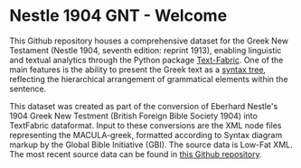 # Nestle 1904 GNT - Welcome

This Github repository houses a comprehensive dataset for the Greek New Testament (Nestle 1904, seventh edition: reprint 1913), enabling  linguistic and textual analytics through the Python package [Text-Fabric](tf.md). One of the main features is the ability to present the Greek text as a [syntax tree](syntaxtrees.md), reflecting the hierarchical arrangement of grammatical elements within the sentence.

This dataset was created as part of the conversion of Eberhard Nestle's 1904 Greek New Testment (British Foreign Bible Society 1904) into TextFabric dataformat. Input to these conversions are the XML node files representing the MACULA-greek, formatted according to Syntax diagram markup by the Global Bible Initiative (GBI). The source data is Low-Fat XML. The most recent source data can be found in [this Github repository](https://github.com/Clear-Bible/macula-greek/tree/main/Nestle1904/lowfat).
